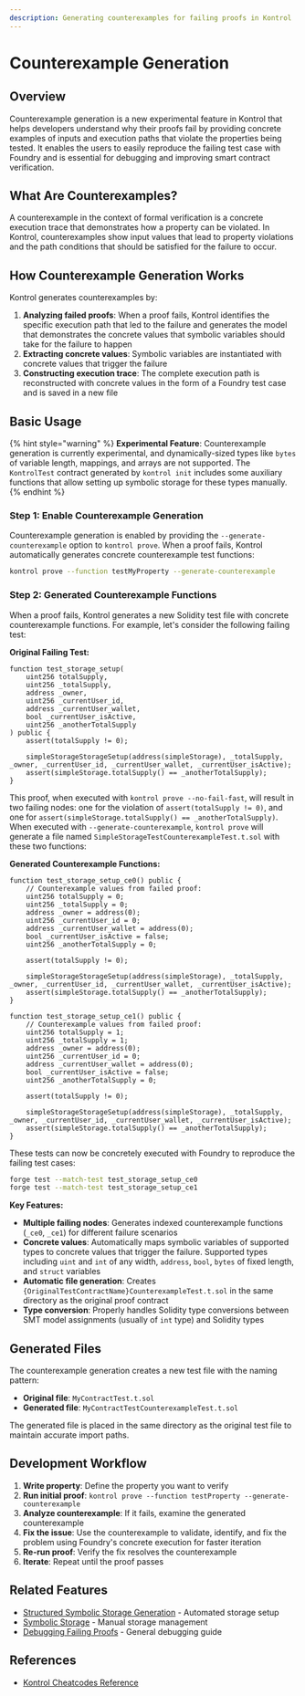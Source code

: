 ```yaml
---
description: Generating counterexamples for failing proofs in Kontrol
---
```


# Counterexample Generation

## Overview

Counterexample generation is a new experimental feature in Kontrol that helps developers understand why their proofs fail by providing concrete examples of inputs and execution paths that violate the properties being tested. It enables the users to easily reproduce the failing test case with Foundry and is essential for debugging and improving smart contract verification.

## What Are Counterexamples?

A counterexample in the context of formal verification is a concrete execution trace that demonstrates how a property can be violated. In Kontrol, counterexamples show input values that lead to property violations and the path conditions that should be satisfied for the failure to occur.

## How Counterexample Generation Works

Kontrol generates counterexamples by:

1. **Analyzing failed proofs**: When a proof fails, Kontrol identifies the specific execution path that led to the failure and generates the model that demonstrates the concrete values that symbolic variables should take for the failure to happen
2. **Extracting concrete values**: Symbolic variables are instantiated with concrete values that trigger the failure
3. **Constructing execution trace**: The complete execution path is reconstructed with concrete values in the form of a Foundry test case and is saved in a new file

## Basic Usage

{% hint style="warning" %}
**Experimental Feature**: Counterexample generation is currently experimental, and dynamically-sized types like `bytes` of variable length, mappings, and arrays are not supported. The `KontrolTest` contract generated by `kontrol init` includes some auxiliary functions that allow setting up symbolic storage for these types manually.
{% endhint %}

### Step 1: Enable Counterexample Generation

Counterexample generation is enabled by providing the `--generate-counterexample` option to `kontrol prove`. When a proof fails, Kontrol automatically generates concrete counterexample test functions:

```bash
kontrol prove --function testMyProperty --generate-counterexample
```

### Step 2: Generated Counterexample Functions

When a proof fails, Kontrol generates a new Solidity test file with concrete counterexample functions. For example, let's consider the following failing test:

**Original Failing Test:**
```solidity
function test_storage_setup(
    uint256 totalSupply, 
    uint256 _totalSupply, 
    address _owner, 
    uint256 _currentUser_id, 
    address _currentUser_wallet, 
    bool _currentUser_isActive, 
    uint256 _anotherTotalSupply
) public {
    assert(totalSupply != 0);

    simpleStorageStorageSetup(address(simpleStorage), _totalSupply, _owner, _currentUser_id, _currentUser_wallet, _currentUser_isActive);
    assert(simpleStorage.totalSupply() == _anotherTotalSupply);
}
```

This proof, when executed with `kontrol prove --no-fail-fast`, will result in two failing nodes: one for the violation of `assert(totalSupply != 0)`, and one for `assert(simpleStorage.totalSupply() == _anotherTotalSupply)`.
When executed with `--generate-counterexample`, `kontrol prove` will generate a file named `SimpleStorageTestCounterexampleTest.t.sol` with these two functions:

**Generated Counterexample Functions:**
```solidity
function test_storage_setup_ce0() public {
    // Counterexample values from failed proof:
    uint256 totalSupply = 0;
    uint256 _totalSupply = 0;
    address _owner = address(0);
    uint256 _currentUser_id = 0;
    address _currentUser_wallet = address(0);
    bool _currentUser_isActive = false;
    uint256 _anotherTotalSupply = 0;

    assert(totalSupply != 0);

    simpleStorageStorageSetup(address(simpleStorage), _totalSupply, _owner, _currentUser_id, _currentUser_wallet, _currentUser_isActive);
    assert(simpleStorage.totalSupply() == _anotherTotalSupply);
}

function test_storage_setup_ce1() public {
    // Counterexample values from failed proof:
    uint256 totalSupply = 1;
    uint256 _totalSupply = 1;
    address _owner = address(0);
    uint256 _currentUser_id = 0;
    address _currentUser_wallet = address(0);
    bool _currentUser_isActive = false;
    uint256 _anotherTotalSupply = 0;

    assert(totalSupply != 0);

    simpleStorageStorageSetup(address(simpleStorage), _totalSupply, _owner, _currentUser_id, _currentUser_wallet, _currentUser_isActive);
    assert(simpleStorage.totalSupply() == _anotherTotalSupply);
}
```

These tests can now be concretely executed with Foundry to reproduce the failing test cases:
```bash
forge test --match-test test_storage_setup_ce0
forge test --match-test test_storage_setup_ce1
```

**Key Features:**
- **Multiple failing nodes**: Generates indexed counterexample functions (`_ce0`, `_ce1`) for different failure scenarios
- **Concrete values**: Automatically maps symbolic variables of supported types to concrete values that trigger the failure. Supported types including `uint` and `int` of any width, `address`, `bool`, `bytes` of fixed length, and `struct` variables
- **Automatic file generation**: Creates `{OriginalTestContractName}CounterexampleTest.t.sol` in the same directory as the original proof contract
- **Type conversion**: Properly handles Solidity type conversions between SMT model assignments (usually of `int` type) and Solidity types

## Generated Files

The counterexample generation creates a new test file with the naming pattern:
- **Original file**: `MyContractTest.t.sol`
- **Generated file**: `MyContractTestCounterexampleTest.t.sol`

The generated file is placed in the same directory as the original test file to maintain accurate import paths.

## Development Workflow

1. **Write property**: Define the property you want to verify
2. **Run initial proof**: `kontrol prove --function testProperty --generate-counterexample`
3. **Analyze counterexample**: If it fails, examine the generated counterexample
4. **Fix the issue**: Use the counterexample to validate, identify, and fix the problem using Foundry's concrete execution for faster iteration
5. **Re-run proof**: Verify the fix resolves the counterexample
6. **Iterate**: Repeat until the proof passes

## Related Features

- [Structured Symbolic Storage Generation](./structured-symbolic-storage-generation.md) - Automated storage setup
- [Symbolic Storage](./advancing-proofs/symbolic-storage.md) - Manual storage management
- [Debugging Failing Proofs](../tips/debugging-failing-proofs.md) - General debugging guide

## References

- [Kontrol Cheatcodes Reference](../cheatsheets/kontrol-cheatsheet.md)
